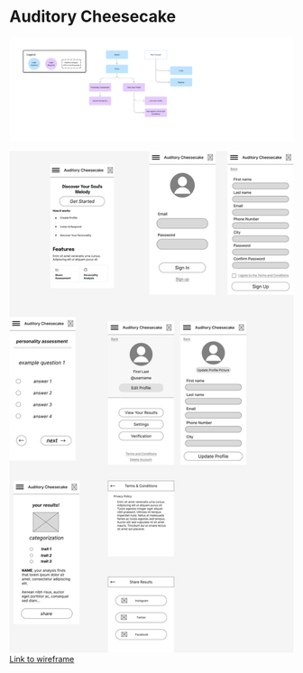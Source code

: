 # Auditory Cheesecake

![App Map](/Auditory%20Cheesecake%20App%20Map.png)

![Wireframe](/Assessment%20&%20Results.png)
[Link to wireframe](https://www.figma.com/file/1fBfuMT814LlhMGs9xnKog/Assessment-%26-Results?type=design&node-id=0%3A1&mode=design&t=TUm0UnACvzQIFTM6-1)